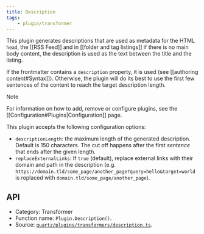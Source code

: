```yaml
---
title: Description
tags:
    - plugin/transformer
---
```


This plugin generates descriptions that are used as metadata for the HTML `head`, the [[RSS Feed]] and in [[folder and tag listings]] if there is no main body content, the description is used as the text between the title and the listing.

If the frontmatter contains a `description` property, it is used (see [[authoring content#Syntax]]). Otherwise, the plugin will do its best to use the first few sentences of the content to reach the target description length.

> [!note]
> For information on how to add, remove or configure plugins, see the [[Configuration#Plugins|Configuration]] page.

This plugin accepts the following configuration options:

-   `descriptionLength`: the maximum length of the generated description. Default is 150 characters. The cut off happens after the first _sentence_ that ends after the given length.
-   `replaceExternalLinks`: If `true` (default), replace external links with their domain and path in the description (e.g. `https://domain.tld/some_page/another_page?query=hello&target=world` is replaced with `domain.tld/some_page/another_page`).

## API

-   Category: Transformer
-   Function name: `Plugin.Description()`.
-   Source: [`quartz/plugins/transformers/description.ts`](https://github.com/jackyzha0/quartz/blob/v4/quartz/plugins/transformers/description.ts).
